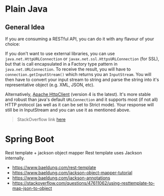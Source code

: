 # Plain Java
## General Idea

If you are consuming a RESTful API, you can do it with any flavour of your choice:

If you don't want to use external libraries, you can use `java.net.HttpURLConnection` or `javax.net.ssl.HttpsURLConnection` (for SSL), but that is call encapsulated in a Factory type pattern in `java.net.URLConnection`. To receive the result, you will have to `connection.getInputStream()`
which returns you an `InputStream`. You will then have to convert your input stream to string and parse the string into it's representative object (e.g. XML, JSON, etc).

Alternatively, [Apache HttpClient](https://hc.apache.org/downloads.cgi) (version 4 is the latest). It's more stable and robust than java's default `URLConnection` and it supports most (if not all) HTTP protocol (as well as it can be set to Strict mode). Your response will still be in InputStream and you can use it as mentioned above.
> StackOverflow link [here](https://stackoverflow.com/questions/3913502/restful-call-in-java)


# Spring Boot
Rest template + jackson object mapper
Rest template uses Jackson internally.
- https://www.baeldung.com/rest-template 
- https://www.baeldung.com/jackson-object-mapper-tutorial
- https://www.baeldung.com/jackson-annotations
- https://stackoverflow.com/questions/47611062/using-resttemplate-to-map-json-to-object
